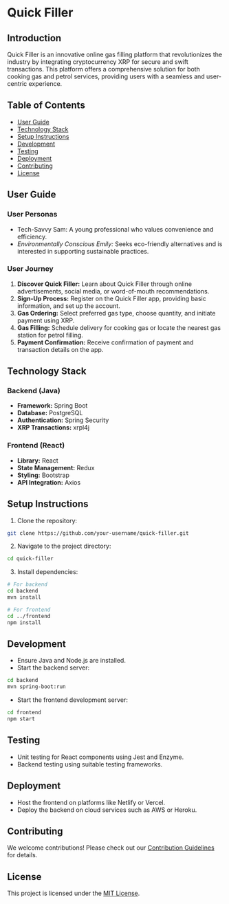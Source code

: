 # Quick Filler

## Introduction

Quick Filler is an innovative online gas filling platform that revolutionizes the industry by integrating cryptocurrency XRP for secure and swift transactions. This platform offers a comprehensive solution for both cooking gas and petrol services, providing users with a seamless and user-centric experience.

## Table of Contents

- [User Guide](#user-guide)
- [Technology Stack](#technology-stack)
- [Setup Instructions](#setup-instructions)
- [Development](#development)
- [Testing](#testing)
- [Deployment](#deployment)
- [Contributing](#contributing)
- [License](#license)

## User Guide

### User Personas

- Tech-Savvy Sam: A young professional who values convenience and efficiency.
- *Environmentally Conscious Emily:* Seeks eco-friendly alternatives and is interested in supporting sustainable practices.

### User Journey

1. **Discover Quick Filler:** Learn about Quick Filler through online advertisements, social media, or word-of-mouth recommendations.
2. **Sign-Up Process:** Register on the Quick Filler app, providing basic information, and set up the account.
3. **Gas Ordering:** Select preferred gas type, choose quantity, and initiate payment using XRP.
4. **Gas Filling:** Schedule delivery for cooking gas or locate the nearest gas station for petrol filling.
5. **Payment Confirmation:** Receive confirmation of payment and transaction details on the app.

## Technology Stack

### Backend (Java)

- **Framework:** Spring Boot
- **Database:** PostgreSQL
- **Authentication:** Spring Security
- **XRP Transactions:** xrpl4j

### Frontend (React)

- **Library:** React
- **State Management:** Redux
- **Styling:** Bootstrap
- **API Integration:** Axios

## Setup Instructions

1. Clone the repository:

```bash
git clone https://github.com/your-username/quick-filler.git
```

2. Navigate to the project directory:

```bash
cd quick-filler
```

3. Install dependencies:

```bash
# For backend
cd backend
mvn install

# For frontend
cd ../frontend
npm install
```

## Development

- Ensure Java and Node.js are installed.
- Start the backend server:

```bash
cd backend
mvn spring-boot:run
```

- Start the frontend development server:

```bash
cd frontend
npm start
```

## Testing

- Unit testing for React components using Jest and Enzyme.
- Backend testing using suitable testing frameworks.

## Deployment

- Host the frontend on platforms like Netlify or Vercel.
- Deploy the backend on cloud services such as AWS or Heroku.

## Contributing

We welcome contributions! Please check out our [Contribution Guidelines](CONTRIBUTING.md) for details.

## License

This project is licensed under the [MIT License](LICENSE).
